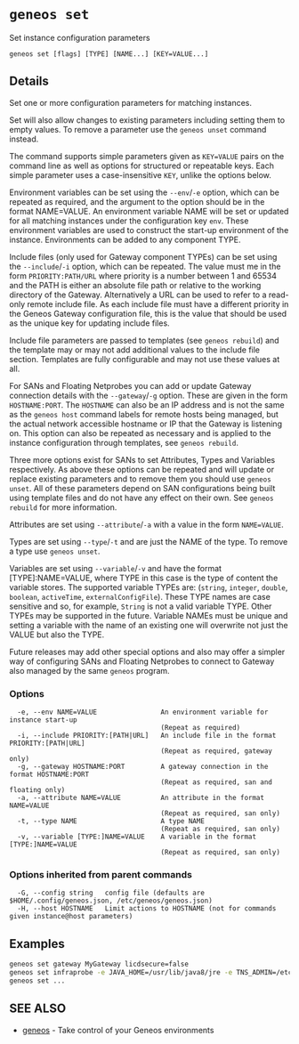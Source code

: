 # `geneos set`

Set instance configuration parameters

```text
geneos set [flags] [TYPE] [NAME...] [KEY=VALUE...]
```

## Details

Set one or more configuration parameters for matching instances.

Set will also allow changes to existing parameters including setting
them to empty values. To remove a parameter use the `geneos unset`
command instead.

The command supports simple parameters given as `KEY=VALUE` pairs on
the command line as well as options for structured or repeatable
keys. Each simple parameter uses a case-insensitive `KEY`, unlike the
options below.

Environment variables can be set using the `--env`/`-e` option, which
can be repeated as required, and the argument to the option should be
in the format NAME=VALUE. An environment variable NAME will be set or
updated for all matching instances under the configuration key `env`.
These environment variables are used to construct the start-up
environment of the instance. Environments can be added to any
component TYPE.

Include files (only used for Gateway component TYPEs) can be set
using the `--include`/`-i` option, which can be repeated. The value
must me in the form `PRIORITY:PATH/URL` where priority is a number
between 1 and 65534 and the PATH is either an absolute file path or
relative to the working directory of the Gateway. Alternatively a URL
can be used to refer to a read-only remote include file. As each
include file must have a different priority in the Geneos Gateway
configuration file, this is the value that should be used as the
unique key for updating include files.

Include file parameters are passed to templates (see `geneos
rebuild`) and the template may or may not add additional values to
the include file section. Templates are fully configurable and may
not use these values at all.

For SANs and Floating Netprobes you can add or update Gateway
connection details with the `--gateway`/`-g` option. These are given
in the form `HOSTNAME:PORT`. The `HOSTNAME` can also be an IP address
and is not the same as the `geneos host` command labels for remote
hosts being managed, but the actual network accessible hostname or IP
that the Gateway is listening on. This option can also be repeated as
necessary and is applied to the instance configuration through
templates, see `geneos rebuild`.

Three more options exist for SANs to set Attributes, Types and
Variables respectively. As above these options can be repeated and
will update or replace existing parameters and to remove them you
should use `geneos unset`. All of these parameters depend on SAN
configurations being built using template files and do not have any
effect on their own. See `geneos rebuild` for more information.

Attributes are set using `--attribute`/`-a` with a value in the form
`NAME=VALUE`.

Types are set using `--type`/`-t` and are just the NAME of the type.
To remove a type use `geneos unset`.

Variables are set using `--variable`/`-v` and have the format
[TYPE]:NAME=VALUE, where TYPE in this case is the type of content the
variable stores. The supported variable TYPEs are: (`string`,
`integer`, `double`, `boolean`, `activeTime`, `externalConfigFile`).
These TYPE names are case sensitive and so, for example, `String` is
not a valid variable TYPE. Other TYPEs may be supported in the
future. Variable NAMEs must be unique and setting a variable with the
name of an existing one will overwrite not just the VALUE but also
the TYPE.

Future releases may add other special options and also may offer a
simpler way of configuring SANs and Floating Netprobes to connect to
Gateway also managed by the same `geneos` program.

### Options

```text
  -e, --env NAME=VALUE                An environment variable for instance start-up
                                      (Repeat as required)
  -i, --include PRIORITY:[PATH|URL]   An include file in the format PRIORITY:[PATH|URL]
                                      (Repeat as required, gateway only)
  -g, --gateway HOSTNAME:PORT         A gateway connection in the format HOSTNAME:PORT
                                      (Repeat as required, san and floating only)
  -a, --attribute NAME=VALUE          An attribute in the format NAME=VALUE
                                      (Repeat as required, san only)
  -t, --type NAME                     A type NAME
                                      (Repeat as required, san only)
  -v, --variable [TYPE:]NAME=VALUE    A variable in the format [TYPE:]NAME=VALUE
                                      (Repeat as required, san only)
```

### Options inherited from parent commands

```text
  -G, --config string   config file (defaults are $HOME/.config/geneos.json, /etc/geneos/geneos.json)
  -H, --host HOSTNAME   Limit actions to HOSTNAME (not for commands given instance@host parameters)
```

## Examples

```bash
geneos set gateway MyGateway licdsecure=false
geneos set infraprobe -e JAVA_HOME=/usr/lib/java8/jre -e TNS_ADMIN=/etc/ora/network/admin
geneos set ...

```

## SEE ALSO

* [geneos](geneos.md)	 - Take control of your Geneos environments
